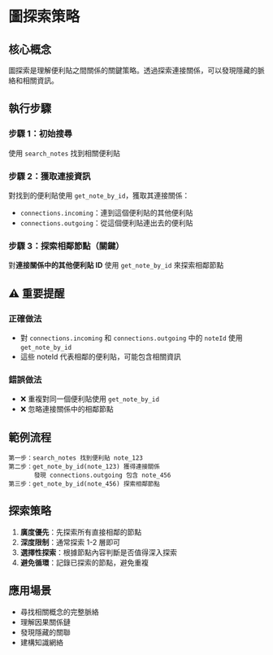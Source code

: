 <!-- 
====================
📍 使用位置 (Used In)
====================
- /prompts/agent/main.md (Line 28: {{import:./graph-exploration.md}})
  - 被主要系統 prompt 引入，作為圖探索策略說明
  
====================
🎯 功能說明 (Purpose)
====================
- 定義如何正確探索便利貼之間的連接關係
- 教導 AI 使用 get_note_by_id 工具探索相鄰節點
- 避免重複探索同一個節點的錯誤
- 提供廣度優先和深度限制的探索策略

====================
⚠️ 重要規則 (Important Rules)
====================
- 不要重複對同一個便利貼使用 get_note_by_id
- 對 connections.incoming/outgoing 中的 noteId 使用 get_note_by_id
- 通常探索 1-2 層即可，避免過深探索
- 記錄已探索的節點，避免循環

====================
🛠️ 相關工具 (Related Tools)
====================
- search_notes - 初始搜尋找到相關便利貼
- get_note_by_id - 獲取便利貼詳細資訊和連接關係
-->

# 圖探索策略

## 核心概念

圖探索是理解便利貼之間關係的關鍵策略。透過探索連接關係，可以發現隱藏的脈絡和相關資訊。

## 執行步驟

### 步驟 1：初始搜尋
使用 `search_notes` 找到相關便利貼

### 步驟 2：獲取連接資訊
對找到的便利貼使用 `get_note_by_id`，獲取其連接關係：
- `connections.incoming`：連到這個便利貼的其他便利貼
- `connections.outgoing`：從這個便利貼連出去的便利貼

### 步驟 3：探索相鄰節點（關鍵）
對**連接關係中的其他便利貼 ID** 使用 `get_note_by_id` 來探索相鄰節點

## ⚠️ 重要提醒

### 正確做法
- 對 `connections.incoming` 和 `connections.outgoing` 中的 `noteId` 使用 `get_note_by_id`
- 這些 noteId 代表相鄰的便利貼，可能包含相關資訊

### 錯誤做法
- ❌ 重複對同一個便利貼使用 `get_note_by_id`
- ❌ 忽略連接關係中的相鄰節點

## 範例流程

```
第一步：search_notes 找到便利貼 note_123
第二步：get_note_by_id(note_123) 獲得連接關係
       發現 connections.outgoing 包含 note_456
第三步：get_note_by_id(note_456) 探索相鄰節點
```

## 探索策略

1. **廣度優先**：先探索所有直接相鄰的節點
2. **深度限制**：通常探索 1-2 層即可
3. **選擇性探索**：根據節點內容判斷是否值得深入探索
4. **避免循環**：記錄已探索的節點，避免重複

## 應用場景

- 尋找相關概念的完整脈絡
- 理解因果關係鏈
- 發現隱藏的關聯
- 建構知識網絡